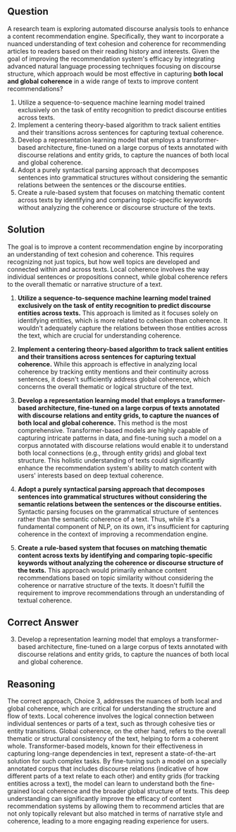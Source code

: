 ## Question

A research team is exploring automated discourse analysis tools to enhance a content recommendation engine. Specifically, they want to incorporate a nuanced understanding of text cohesion and coherence for recommending articles to readers based on their reading history and interests. Given the goal of improving the recommendation system's efficacy by integrating advanced natural language processing techniques focusing on discourse structure, which approach would be most effective in capturing **both local and global coherence** in a wide range of texts to improve content recommendations?

1. Utilize a sequence-to-sequence machine learning model trained exclusively on the task of entity recognition to predict discourse entities across texts.
2. Implement a centering theory-based algorithm to track salient entities and their transitions across sentences for capturing textual coherence.
3. Develop a representation learning model that employs a transformer-based architecture, fine-tuned on a large corpus of texts annotated with discourse relations and entity grids, to capture the nuances of both local and global coherence.
4. Adopt a purely syntactical parsing approach that decomposes sentences into grammatical structures without considering the semantic relations between the sentences or the discourse entities.
5. Create a rule-based system that focuses on matching thematic content across texts by identifying and comparing topic-specific keywords without analyzing the coherence or discourse structure of the texts.

## Solution

The goal is to improve a content recommendation engine by incorporating an understanding of text cohesion and coherence. This requires recognizing not just topics, but how well topics are developed and connected within and across texts. Local coherence involves the way individual sentences or propositions connect, while global coherence refers to the overall thematic or narrative structure of a text.

1. **Utilize a sequence-to-sequence machine learning model trained exclusively on the task of entity recognition to predict discourse entities across texts.** This approach is limited as it focuses solely on identifying entities, which is more related to cohesion than coherence. It wouldn't adequately capture the relations between those entities across the text, which are crucial for understanding coherence.

2. **Implement a centering theory-based algorithm to track salient entities and their transitions across sentences for capturing textual coherence.** While this approach is effective in analyzing local coherence by tracking entity mentions and their continuity across sentences, it doesn't sufficiently address global coherence, which concerns the overall thematic or logical structure of the text.

3. **Develop a representation learning model that employs a transformer-based architecture, fine-tuned on a large corpus of texts annotated with discourse relations and entity grids, to capture the nuances of both local and global coherence.** This method is the most comprehensive. Transformer-based models are highly capable of capturing intricate patterns in data, and fine-tuning such a model on a corpus annotated with discourse relations would enable it to understand both local connections (e.g., through entity grids) and global text structure. This holistic understanding of texts could significantly enhance the recommendation system's ability to match content with users' interests based on deep textual coherence.

4. **Adopt a purely syntactical parsing approach that decomposes sentences into grammatical structures without considering the semantic relations between the sentences or the discourse entities.** Syntactic parsing focuses on the grammatical structure of sentences rather than the semantic coherence of a text. Thus, while it's a fundamental component of NLP, on its own, it's insufficient for capturing coherence in the context of improving a recommendation engine.

5. **Create a rule-based system that focuses on matching thematic content across texts by identifying and comparing topic-specific keywords without analyzing the coherence or discourse structure of the texts.** This approach would primarily enhance content recommendations based on topic similarity without considering the coherence or narrative structure of the texts. It doesn't fulfill the requirement to improve recommendations through an understanding of textual coherence.

## Correct Answer

3. Develop a representation learning model that employs a transformer-based architecture, fine-tuned on a large corpus of texts annotated with discourse relations and entity grids, to capture the nuances of both local and global coherence.

## Reasoning

The correct approach, Choice 3, addresses the nuances of both local and global coherence, which are critical for understanding the structure and flow of texts. Local coherence involves the logical connection between individual sentences or parts of a text, such as through cohesive ties or entity transitions. Global coherence, on the other hand, refers to the overall thematic or structural consistency of the text, helping to form a coherent whole. Transformer-based models, known for their effectiveness in capturing long-range dependencies in text, represent a state-of-the-art solution for such complex tasks. By fine-tuning such a model on a specially annotated corpus that includes discourse relations (indicative of how different parts of a text relate to each other) and entity grids (for tracking entities across a text), the model can learn to understand both the fine-grained local coherence and the broader global structure of texts. This deep understanding can significantly improve the efficacy of content recommendation systems by allowing them to recommend articles that are not only topically relevant but also matched in terms of narrative style and coherence, leading to a more engaging reading experience for users.